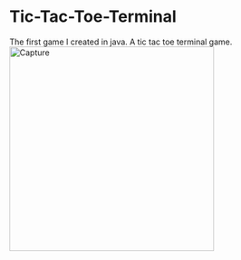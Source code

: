 # Tic-Tac-Toe-Terminal
The first game I created in java.  A tic tac toe terminal game.
<img width="361" alt="Capture" src="https://github.com/Sclubby/Tic-Tac-Toe-Terminal/assets/115107897/c6c446a2-4217-4c2b-b1a6-0994e512e7ce">
